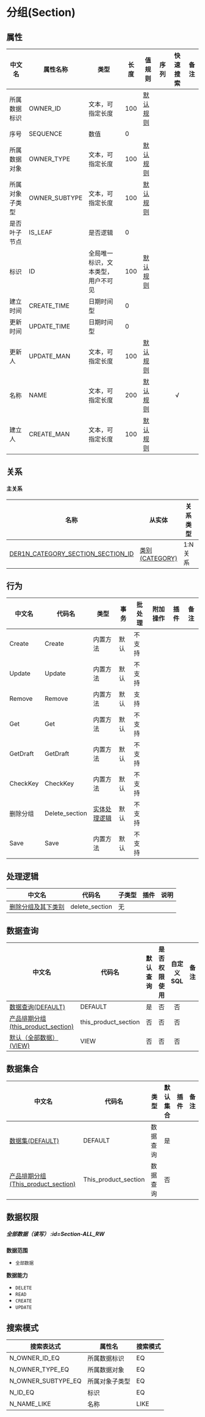 # 分组(Section)  <!-- {docsify-ignore-all} -->



## 属性
|    中文名 | 属性名称           | 类型     | 长度     |值规则   |  序列     | 快速搜索     |  备注  |
| --------   |------------| -----  | -----  | ----- | -----  | :---:   |  -------- |
|所属数据标识|OWNER_ID|文本，可指定长度|100|[默认规则](module/Base/Section/value_rule/Owner_id#default)||||
|序号|SEQUENCE|数值|0|||||
|所属数据对象|OWNER_TYPE|文本，可指定长度|100|[默认规则](module/Base/Section/value_rule/Owner_type#default)||||
|所属对象子类型|OWNER_SUBTYPE|文本，可指定长度|100|[默认规则](module/Base/Section/value_rule/Owner_subtype#default)||||
|是否叶子节点|IS_LEAF|是否逻辑|0|||||
|标识|ID|全局唯一标识，文本类型，用户不可见|100|[默认规则](module/Base/Section/value_rule/Id#default)||||
|建立时间|CREATE_TIME|日期时间型|0|||||
|更新时间|UPDATE_TIME|日期时间型|0|||||
|更新人|UPDATE_MAN|文本，可指定长度|100|[默认规则](module/Base/Section/value_rule/Update_man#default)||||
|名称|NAME|文本，可指定长度|200|[默认规则](module/Base/Section/value_rule/Name#default)||√||
|建立人|CREATE_MAN|文本，可指定长度|100|[默认规则](module/Base/Section/value_rule/Create_man#default)||||


## 关系
<!-- tabs:start -->


#### **主关系**
| 名称     |   从实体 | 关系类型     |   备注  |
| -------- |---------- |------------|----- |
|[DER1N_CATEGORY_SECTION_SECTION_ID](der/DER1N_CATEGORY_SECTION_SECTION_ID)|[类别(CATEGORY)](module/Base/Category)|1:N关系||
<!-- tabs:end -->

## 行为
| 中文名    | 代码名    | 类型    | 事务   | 批处理   | 附加操作  | 插件    |  备注  |
| -------- |---------- |----------- |------------|----------|---------| ----- | ----- |
|Create|Create|内置方法|默认|不支持||||
|Update|Update|内置方法|默认|不支持||||
|Remove|Remove|内置方法|默认|支持||||
|Get|Get|内置方法|默认|不支持||||
|GetDraft|GetDraft|内置方法|默认|不支持||||
|CheckKey|CheckKey|内置方法|默认|不支持||||
|删除分组|Delete_section|[实体处理逻辑](module/Base/Section/logic/delete_section "删除分组及其下类别")|默认|不支持||||
|Save|Save|内置方法|默认|不支持||||


## 处理逻辑
| 中文名    | 代码名    | 子类型    | 插件    |  说明  |
| -------- |---------- |----------- |------------|----------|
|[删除分组及其下类别](module/Base/Section/logic/delete_section)|delete_section|无|||



## 数据查询
| 中文名    | 代码名    | 默认查询 | 是否权限使用 | 自定义SQL |  备注|
| --------  | --------   | :---:  | :---:  | :---:  |----- |
|[数据查询(DEFAULT)](module/Base/Section/query/Default)|DEFAULT|是|否 |否 ||
|[产品排期分组(this_product_section)](module/Base/Section/query/This_product_section)|this_product_section|否|否 |否 ||
|[默认（全部数据）(VIEW)](module/Base/Section/query/View)|VIEW|否|否 |否 ||


## 数据集合
| 中文名  | 代码名  | 类型 | 默认集合 |   插件|   备注|
| --------  | --------   | --------   | :---:   | ----- |----- |
|[数据集(DEFAULT)](module/Base/Section/dataset/Default)|DEFAULT|数据查询|是|||
|[产品排期分组(This_product_section)](module/Base/Section/dataset/This_product_section)|This_product_section|数据查询|否|||


## 数据权限

##### 全部数据（读写） :id=Section-ALL_RW

<p class="panel-title"><b>数据范围</b></p>

* `全部数据`

<p class="panel-title"><b>数据能力</b></p>

* `DELETE`
* `READ`
* `CREATE`
* `UPDATE`






## 搜索模式
|   搜索表达式   |    属性名    |    搜索模式        |
| -------- |------------|------------|
|N_OWNER_ID_EQ|所属数据标识|EQ|
|N_OWNER_TYPE_EQ|所属数据对象|EQ|
|N_OWNER_SUBTYPE_EQ|所属对象子类型|EQ|
|N_ID_EQ|标识|EQ|
|N_NAME_LIKE|名称|LIKE|




